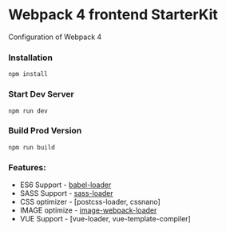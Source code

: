 # Webpack 4 frontend StarterKit
 Configuration of Webpack 4
 
 ### Installation

```
npm install
```

### Start Dev Server

```
npm run dev
```

### Build Prod Version

```
npm run build
```

### Features:

* ES6 Support - [babel-loader](v8.0.6)
* SASS Support - [sass-loader](7.3.1)
* CSS optimizer - [postcss-loader, cssnano]
* IMAGE optimize - [image-webpack-loader](v5.0.0)
* VUE Support - [vue-loader, vue-template-compiler]

